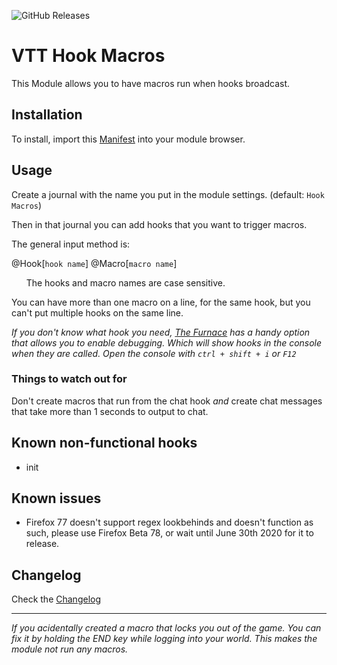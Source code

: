 ![GitHub Releases](https://img.shields.io/github/downloads/ardittristan/HookMacros/latest/total)

# VTT Hook Macros

This Module allows you to have macros run when hooks broadcast.

## Installation

To install, import this [Manifest](https://raw.githubusercontent.com/ardittristan/HookMacros/master/module.json) into your module browser.

## Usage

Create a journal with the name you put in the module settings. (default: `Hook Macros`)

Then in that journal you can add hooks that you want to trigger macros.

The general input method is:

@Hook[`hook name`] @Macro[`macro name`]

&nbsp;&nbsp;&nbsp;&nbsp;&nbsp;&nbsp;The hooks and macro names are case sensitive.

You can have more than one macro on a line, for the same hook, but you can't put multiple hooks on the same line.

*If you don't know what hook you need, [The Furnace](https://github.com/kakaroto/fvtt-module-furnace) has a handy option that allows you to enable debugging. Which will show hooks in the console when they are called. Open the console with `ctrl + shift + i` or `F12`*

### Things to watch out for

Don't create macros that run from the chat hook *and* create chat messages that take more than 1 seconds to output to chat.

## Known non-functional hooks

* init

## Known issues

* Firefox 77 doesn't support regex lookbehinds and doesn't function as such, please use Firefox Beta 78, or wait until June 30th 2020 for it to release.

## Changelog

Check the [Changelog](https://github.com/ardittristan/HookMacros/blob/master/CHANGELOG.md)

---

*If you acidentally created a macro that locks you out of the game. You can fix it by holding the END key while logging into your world. This makes the module not run any macros.*
